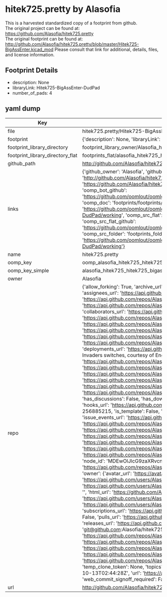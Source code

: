 # hitek725.pretty by Alasofia  
This is a harvested standardized copy of a footprint from github.  
The original project can be found at:  
https://github.com/Alasofia/hitek725.pretty  
The original footprint can be found at:
http://github.com/Alasofia/hitek725.pretty/blob/master/Hitek725-BigAssEnter.kicad_mod
Please consult that link for additional, details, files, and license information.  
## Footprint Details
* description: None  
* libraryLink: Hitek725-BigAssEnter-DudPad  
* number_of_pads: 4  
## yaml dump  
| Key | Value |  
| --- | --- |  
| file | hitek725.pretty/Hitek725-BigAssEnter-DudPad.kicad_mod |  
| footprint | {'description': None, 'libraryLink': 'Hitek725-BigAssEnter-DudPad', 'number_of_pads': 4} |  
| footprint_library_directory | footprint_library_owner/Alasofia_hitek725.pretty |  
| footprint_library_directory_flat | footprints_flat/alasofia_hitek725_hitek725_bigassenter_dudpad/working |  
| github_path | http://github.com/Alasofia/hitek725.pretty/blob/master/Hitek725-BigAssEnter-DudPad.kicad_mod |  
| links | {'github_owner': 'Alasofia', 'github_repo_name': 'hitek725.pretty', 'github_src': 'http://github.com/Alasofia/hitek725.pretty/blob/master/Hitek725-BigAssEnter.kicad_mod', 'github_src_repo': 'https://github.com/Alasofia/hitek725.pretty', 'oomp_bot': 'footprints/alasofia_hitek725_hitek725_bigassenter_dudpad/working', 'oomp_bot_github': 'https://github.com/oomlout/oomlout_oomp_footprint_bot/tree/main/footprints/alasofia_hitek725_hitek725_bigassenter_dudpad/working', 'oomp_doc': 'footprints/footprints/Alasofia/hitek725/Hitek725-BigAssEnter-DudPad/working/', 'oomp_doc_github': 'https://github.com/oomlout/oomlout_oomp_footprint_doc/tree/main/footprints/footprints/Alasofia/hitek725/Hitek725-BigAssEnter-DudPad/working', 'oomp_src_flat': 'footprints_flat/footprints_flat/alasofia_hitek725_hitek725_bigassenter_dudpad/working', 'oomp_src_flat_github': 'https://github.com/oomlout/oomlout_oomp_footprint_src/tree/main/footprints_flat/alasofia_hitek725_hitek725_bigassenter_dudpad/working', 'oomp_src_folder': 'footprints_folder/footprints_folder/Alasofia/hitek725/Hitek725-BigAssEnter-DudPad/working', 'oomp_src_folder_github': 'https://github.com/oomlout/oomlout_oomp_footprint_src/tree/main/footprints_folder/Alasofia/hitek725/Hitek725-BigAssEnter-DudPad/working'} |  
| name | hitek725.pretty |  
| oomp_key | oomp_alasofia_hitek725_hitek725_bigassenter_dudpad |  
| oomp_key_simple | alasofia_hitek725_hitek725_bigassenter_dudpad |  
| owner | Alasofia |  
| repo | {'allow_forking': True, 'archive_url': 'https://api.github.com/repos/Alasofia/hitek725.pretty/{archive_format}{/ref}', 'archived': False, 'assignees_url': 'https://api.github.com/repos/Alasofia/hitek725.pretty/assignees{/user}', 'blobs_url': 'https://api.github.com/repos/Alasofia/hitek725.pretty/git/blobs{/sha}', 'branches_url': 'https://api.github.com/repos/Alasofia/hitek725.pretty/branches{/branch}', 'clone_url': 'https://github.com/Alasofia/hitek725.pretty.git', 'collaborators_url': 'https://api.github.com/repos/Alasofia/hitek725.pretty/collaborators{/collaborator}', 'comments_url': 'https://api.github.com/repos/Alasofia/hitek725.pretty/comments{/number}', 'commits_url': 'https://api.github.com/repos/Alasofia/hitek725.pretty/commits{/sha}', 'compare_url': 'https://api.github.com/repos/Alasofia/hitek725.pretty/compare/{base}...{head}', 'contents_url': 'https://api.github.com/repos/Alasofia/hitek725.pretty/contents/{+path}', 'contributors_url': 'https://api.github.com/repos/Alasofia/hitek725.pretty/contributors', 'created_at': '2020-04-19T01:00:25Z', 'default_branch': 'master', 'deployments_url': 'https://api.github.com/repos/Alasofia/hitek725.pretty/deployments', 'description': 'KiCad footprints for HiTek 725 Space Invaders switches, courtesy of Engicoder and ai03', 'disabled': False, 'downloads_url': 'https://api.github.com/repos/Alasofia/hitek725.pretty/downloads', 'events_url': 'https://api.github.com/repos/Alasofia/hitek725.pretty/events', 'fork': False, 'forks': 1, 'forks_count': 1, 'forks_url': 'https://api.github.com/repos/Alasofia/hitek725.pretty/forks', 'full_name': 'Alasofia/hitek725.pretty', 'git_commits_url': 'https://api.github.com/repos/Alasofia/hitek725.pretty/git/commits{/sha}', 'git_refs_url': 'https://api.github.com/repos/Alasofia/hitek725.pretty/git/refs{/sha}', 'git_tags_url': 'https://api.github.com/repos/Alasofia/hitek725.pretty/git/tags{/sha}', 'git_url': 'git://github.com/Alasofia/hitek725.pretty.git', 'has_discussions': False, 'has_downloads': True, 'has_issues': True, 'has_pages': False, 'has_projects': True, 'has_wiki': True, 'homepage': '', 'hooks_url': 'https://api.github.com/repos/Alasofia/hitek725.pretty/hooks', 'html_url': 'https://github.com/Alasofia/hitek725.pretty', 'id': 256885215, 'is_template': False, 'issue_comment_url': 'https://api.github.com/repos/Alasofia/hitek725.pretty/issues/comments{/number}', 'issue_events_url': 'https://api.github.com/repos/Alasofia/hitek725.pretty/issues/events{/number}', 'issues_url': 'https://api.github.com/repos/Alasofia/hitek725.pretty/issues{/number}', 'keys_url': 'https://api.github.com/repos/Alasofia/hitek725.pretty/keys{/key_id}', 'labels_url': 'https://api.github.com/repos/Alasofia/hitek725.pretty/labels{/name}', 'language': None, 'languages_url': 'https://api.github.com/repos/Alasofia/hitek725.pretty/languages', 'license': None, 'merges_url': 'https://api.github.com/repos/Alasofia/hitek725.pretty/merges', 'milestones_url': 'https://api.github.com/repos/Alasofia/hitek725.pretty/milestones{/number}', 'mirror_url': None, 'name': 'hitek725.pretty', 'network_count': 1, 'node_id': 'MDEwOlJlcG9zaXRvcnkyNTY4ODUyMTU=', 'notifications_url': 'https://api.github.com/repos/Alasofia/hitek725.pretty/notifications{?since,all,participating}', 'open_issues': 0, 'open_issues_count': 0, 'owner': {'avatar_url': 'https://avatars.githubusercontent.com/u/84687550?v=4', 'events_url': 'https://api.github.com/users/Alasofia/events{/privacy}', 'followers_url': 'https://api.github.com/users/Alasofia/followers', 'following_url': 'https://api.github.com/users/Alasofia/following{/other_user}', 'gists_url': 'https://api.github.com/users/Alasofia/gists{/gist_id}', 'gravatar_id': '', 'html_url': 'https://github.com/Alasofia', 'id': 84687550, 'login': 'Alasofia', 'node_id': 'MDQ6VXNlcjg0Njg3NTUw', 'organizations_url': 'https://api.github.com/users/Alasofia/orgs', 'received_events_url': 'https://api.github.com/users/Alasofia/received_events', 'repos_url': 'https://api.github.com/users/Alasofia/repos', 'site_admin': False, 'starred_url': 'https://api.github.com/users/Alasofia/starred{/owner}{/repo}', 'subscriptions_url': 'https://api.github.com/users/Alasofia/subscriptions', 'type': 'User', 'url': 'https://api.github.com/users/Alasofia'}, 'private': False, 'pulls_url': 'https://api.github.com/repos/Alasofia/hitek725.pretty/pulls{/number}', 'pushed_at': '2020-04-19T01:01:09Z', 'releases_url': 'https://api.github.com/repos/Alasofia/hitek725.pretty/releases{/id}', 'size': 2, 'ssh_url': 'git@github.com:Alasofia/hitek725.pretty.git', 'stargazers_count': 2, 'stargazers_url': 'https://api.github.com/repos/Alasofia/hitek725.pretty/stargazers', 'statuses_url': 'https://api.github.com/repos/Alasofia/hitek725.pretty/statuses/{sha}', 'subscribers_count': 0, 'subscribers_url': 'https://api.github.com/repos/Alasofia/hitek725.pretty/subscribers', 'subscription_url': 'https://api.github.com/repos/Alasofia/hitek725.pretty/subscription', 'svn_url': 'https://github.com/Alasofia/hitek725.pretty', 'tags_url': 'https://api.github.com/repos/Alasofia/hitek725.pretty/tags', 'teams_url': 'https://api.github.com/repos/Alasofia/hitek725.pretty/teams', 'temp_clone_token': None, 'topics': [], 'trees_url': 'https://api.github.com/repos/Alasofia/hitek725.pretty/git/trees{/sha}', 'updated_at': '2021-10-13T02:44:28Z', 'url': 'https://api.github.com/repos/Alasofia/hitek725.pretty', 'visibility': 'public', 'watchers': 2, 'watchers_count': 2, 'web_commit_signoff_required': False} |  
| url | http://github.com/Alasofia/hitek725.pretty |  

